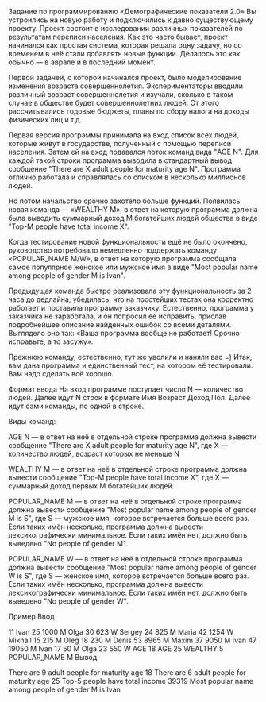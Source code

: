 Задание по программированию «Демографические показатели 2.0»
Вы устроились на новую работу и подключились к давно существующему проекту. Проект состоит в исследовании различных показателей по результатам переписи населения. Как это часто бывает, проект начинался как простая система, которая решала одну задачу, но со временем в неё стали добавлять новые функции. Делалось это как обычно — в аврале и в последний момент.

Первой задачей, с которой начинался проект, было моделирование изменения возраста совершеннолетия. Экспериментаторы вводили различный возраст совершеннолетия и изучали, сколько в таком случае в обществе будет совершеннолетних людей. От этого рассчитывались годовые бюджеты, планы по сбору налога на доходы физических лиц и т.д.

Первая версия программы принимала на вход список всех людей, которые живут в государстве, полученный с помощью переписи населения. Затем ей на вход подавался поток команд вида "AGE N". Для каждой такой строки программа выводила в стандартный вывод сообщение "There are X adult people for maturity age N". Программа отлично работала и справлялась со списком в несколько миллионов людей.

Но потом начальство срочно захотело больше функций. Появилась новая команда — «WEALTHY M», в ответ на которую программа должна была выводить суммарный доход M богатейших людей общества в виде "Top-M people have total income X".

Когда тестирование новой функциональности ещё не было окончено, руководство потребовало немедленно поддержать команду «POPULAR_NAME M/W», в ответ на которую программа сообщала самое популярное женское или мужское имя в виде "Most popular name among people of gender M is Ivan".

Предыдущая команда быстро реализовала эту функциональность за 2 часа до дедлайна, убедилась, что на простейших тестах она корректно работает и поставила программу заказчику. Естественно, программа у заказчика не заработала, и он попросил её исправить, прислав подробнейшее описание найденных ошибок со всеми деталями. Выглядело оно так: «Ваша программа вообще не работает! Срочно исправьте, а то засужу».

Прежнюю команду, естественно, тут же уволили и наняли вас =) Итак, вам дана программа и единственный тест, на котором её тестировали. Вам надо сделать всё хорошо.

Формат ввода
На вход программе поступает число N — количество людей. Далее идут N строк в формате Имя Возраст Доход Пол. Далее идут сами команды, по одной в строке.

Виды команд:

AGE N — в ответ на неё в отдельной строке программа должна вывести сообщение "There are X adult people for maturity age N", где X — количество людей, возраст которых не меньше N

WEALTHY M — в ответ на неё в отдельной строке программа должна вывести сообщение "Top-M people have total income X", где X — суммарный доход первых M богатейших людей.

POPULAR_NAME M — в ответ на неё в отдельной строке программа должна вывести сообщение "Most popular name among people of gender M is S", где S — мужское имя, которое встречается больше всего раз. Если таких имён несколько, программа должна вывести лексикографически минимальное. Если таких имён нет, должно быть выведено "No people of gender M".

POPULAR_NAME W — в ответ на неё в отдельной строке программа должна вывести сообщение "Most popular name among people of gender W is S", где S — женское имя, которое встречается больше всего раз. Если таких имён несколько, программа должна вывести лексикографически минимальное. Если таких имён нет, должно быть выведено "No people of gender W".

Пример
Ввод

11
Ivan 25 1000 M
Olga 30 623 W
Sergey 24 825 M
Maria 42 1254 W
Mikhail 15 215 M
Oleg 18 230 M
Denis 53 8965 M
Maxim 37 9050 M
Ivan 47 19050 M
Ivan 17 50 M
Olga 23 550 W
AGE 18
AGE 25
WEALTHY 5
POPULAR_NAME M
Вывод

There are 9 adult people for maturity age 18
There are 6 adult people for maturity age 25
Top-5 people have total income 39319
Most popular name among people of gender M is Ivan